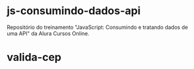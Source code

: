 # js-consumindo-dados-api
Repositório do treinamento "JavaScript: Consumindo e tratando dados de uma API" da Alura Cursos Online.
# valida-cep
